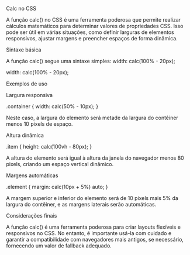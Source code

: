 
Calc no CSS

A função calc() no CSS é uma ferramenta poderosa que permite realizar cálculos matemáticos para determinar valores de propriedades CSS. Isso pode ser útil em várias situações, como definir larguras de elementos responsivos, ajustar margens e preencher espaços de forma dinâmica.



Sintaxe básica

A função calc() segue uma sintaxe simples:
width: calc(100% - 20px);

width: calc(100% - 20px);


Exemplos de uso

Largura responsiva

.container {
    width: calc(50% - 10px);
}

Neste caso, a largura do elemento será metade da largura do contêiner menos 10 pixels de espaço.


Altura dinâmica

.item {
    height: calc(100vh - 80px);
}

A altura do elemento será igual à altura da janela do navegador menos 80 pixels, criando um espaço vertical dinâmico.


Margens automáticas

.element {
    margin: calc(10px + 5%) auto;
}

A margem superior e inferior do elemento será de 10 pixels mais 5% da largura do contêiner, e as margens laterais serão automáticas.


Considerações finais

A função calc() é uma ferramenta poderosa para criar layouts flexíveis e responsivos no CSS. No entanto, é importante usá-la com cuidado e garantir a compatibilidade com navegadores mais antigos, se necessário, fornecendo um valor de fallback adequado.